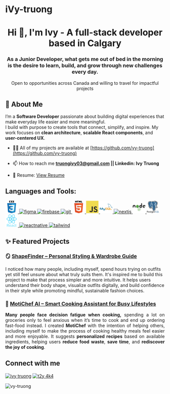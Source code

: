 # iVy-truong

<h1 align="center">Hi 👋, I'm Ivy - A full-stack developer based in Calgary</h1>
<h3 align="center"> As a Junior Developer, what gets me out of bed in the morning is the desire to learn, build, and grow through new challenges every day. </h3>
<p align="center"> Open to opportunities across Canada and willing to travel for impactful projects <p>

## 🚀 About Me  
I’m a **Software Developer** passionate about building digital experiences that make everyday life easier and more meaningful.  
I build with purpose to create tools that connect, simplify, and inspire. 
My work focuses on **clean architecture**, **scalable React components**, and **user-centered UX**.


- 👨‍💻 All of my projects are available at [https://github.com/vy-truong](https://github.com/vy-truong)

- 📫 How to reach me **truongivy03@gmail.com || Linkedin: Ivy Truong**

- 📄 Resume: [View Resume](https://docs.google.com/document/d/1RC1UcoRdRSu3kYa_l1KaszhvEyHzx2jXQAuTZDvNuQs/edit?usp=sharing)

## Languages and Tools:
<p align="left"> 
  <a href="https://www.w3schools.com/css/" target="_blank" rel="noreferrer"> 
    <img src="https://raw.githubusercontent.com/devicons/devicon/master/icons/css3/css3-original-wordmark.svg" alt="css3" width="40" height="40"/> 
  </a> 
  <a href="https://www.figma.com/" target="_blank" rel="noreferrer"> 
    <img src="https://www.vectorlogo.zone/logos/figma/figma-icon.svg" alt="figma" width="40" height="40"/> 
  </a> 
  <a href="https://firebase.google.com/" target="_blank" rel="noreferrer"> 
    <img src="https://www.vectorlogo.zone/logos/firebase/firebase-icon.svg" alt="firebase" width="40" height="40"/> 
  </a> 
  <a href="https://git-scm.com/" target="_blank" rel="noreferrer"> 
    <img src="https://www.vectorlogo.zone/logos/git-scm/git-scm-icon.svg" alt="git" width="40" height="40"/> 
  </a> 
  <a href="https://www.w3.org/html/" target="_blank" rel="noreferrer"> 
    <img src="https://raw.githubusercontent.com/devicons/devicon/master/icons/html5/html5-original-wordmark.svg" alt="html5" width="40" height="40"/> 
  </a> 
  <a href="https://developer.mozilla.org/en-US/docs/Web/JavaScript" target="_blank" rel="noreferrer"> 
    <img src="https://raw.githubusercontent.com/devicons/devicon/master/icons/javascript/javascript-original.svg" alt="javascript" width="40" height="40"/>
  </a> 
  <a href="https://www.mysql.com/" target="_blank" rel="noreferrer"> 
    <img src="https://raw.githubusercontent.com/devicons/devicon/master/icons/mysql/mysql-original-wordmark.svg" alt="mysql" width="40" height="40"/>
  </a> 
  <a href="https://nextjs.org/" target="_blank" rel="noreferrer"> 
    <img src="https://cdn.worldvectorlogo.com/logos/nextjs-2.svg" alt="nextjs" width="40" height="40"/> 
  </a> 
  <a href="https://nodejs.org" target="_blank" rel="noreferrer"> 
    <img src="https://raw.githubusercontent.com/devicons/devicon/master/icons/nodejs/nodejs-original-wordmark.svg" alt="nodejs" width="40" height="40"/> 
  </a> 
  <a href="https://www.postgresql.org" target="_blank" rel="noreferrer"> 
    <img src="https://raw.githubusercontent.com/devicons/devicon/master/icons/postgresql/postgresql-original-wordmark.svg" alt="postgresql" width="40" height="40"/> 
  </a> 
  <a href="https://reactjs.org/" target="_blank" rel="noreferrer"> 
    <img src="https://raw.githubusercontent.com/devicons/devicon/master/icons/react/react-original-wordmark.svg" alt="react" width="40" height="40"/> 
  </a> 
  <a href="https://reactnative.dev/" target="_blank" rel="noreferrer"> 
    <img src="https://reactnative.dev/img/header_logo.svg" alt="reactnative" width="40" height="40"/> 
  </a> 
  <a href="https://tailwindcss.com/" target="_blank" rel="noreferrer"> 
    <img src="https://www.vectorlogo.zone/logos/tailwindcss/tailwindcss-icon.svg" alt="tailwind" width="40" height="40"/> 
  </a> 
</p>

## ✨ Featured Projects  

### 🪞 [ShapeFinder – Personal Styling & Wardrobe Guide](https://shape-detector-app-alfk.vercel.app/)
<p>I noticed how many people, including myself, spend hours trying on outfits yet still feel unsure about what truly suits them. It's inspired me to build this project to make that process simpler and more intuitive. It helps users understand their body shape, visualize outfits digitally, and build confidence in their style while promoting mindful, sustainable fashion choices.</p>

### 🍳 [MotiChef AI – Smart Cooking Assistant for Busy Lifestyles](https://motichef-ai-recipe-git-style2-vy-truongs-projects-08c6b673.vercel.app/)
<p align="justify">
  <b>Many people face decision fatigue when cooking,</b> spending a lot on groceries only to feel anxious when it’s time to cook and end up ordering fast-food instead.
  I created <b><span>MotiChef</span></b> with the intention of helping others, including myself to make the process of cooking healthy meals feel easier and more enjoyable.  
  It suggests <b>personalized recipes</b> based on available ingredients, helping users <b>reduce food waste</b>, <b>save time</b>, and <b>rediscover the joy of cooking</b>.
</p>

## Connect with me
<p align="left">
<a href="https://linkedin.com/in/ivy truong" target="blank"><img align="center" src="https://raw.githubusercontent.com/rahuldkjain/github-profile-readme-generator/master/src/images/icons/Social/linked-in-alt.svg" alt="ivy truong" height="30" width="40" /></a>
<a href="https://www.topcoder.com/members/t2y 4k4" target="blank"><img align="center" src="https://raw.githubusercontent.com/rahuldkjain/github-profile-readme-generator/master/src/images/icons/Social/topcoder.svg" alt="t2y 4k4" height="30" width="40" /></a>
</p>

<p>
  <img align="center" src="https://github-readme-stats.vercel.app/api/top-langs?username=vy-truong&show_icons=true&locale=en&layout=compact" alt="vy-truong" />
</p>
